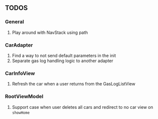 
## TODOS

### General

1. Play around with NavStack using path

### CarAdapter

1. Find a way to not send default parameters in the init
2. Separate gas log handling logic to another adapter

### CarInfoView

1. Refresh the car when a user returns from the GasLogListView

### RootViewModel

1. Support case when user deletes all cars and redirect to no car view on `showHome`
